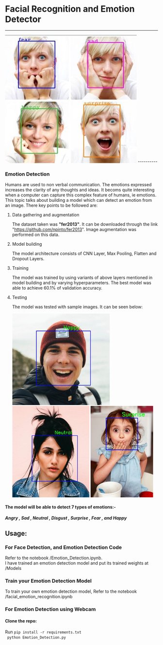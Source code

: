 
# Facial Recognition and Emotion Detector
----------
 <img src="./Test_Images/demo.jpeg" alt="index1"/>
----------

### Emotion Detection

Humans are used to non verbal communication. The emotions expressed increases the clarity of any thoughts and ideas. It becoms quite interesting when a computer can capture this complex feature of humans, ie emotions. This topic talks about building a model which can detect an emotion from an image. There key points to be followed are:

1. Data gathering and  augmentation

   The dataset taken was **"fer2013"**. It can be downloaded through the link "https://github.com/npinto/fer2013". Image augmentation was performed on this data.

2. Model building

   The model architecture consists of CNN Layer, Max Pooling, Flatten and Dropout Layers.

3. Training

   The model was trained  by  using variants of above layers mentioned in model building and by varying hyperparameters. The best model was able to achieve 60.1% of validation accuracy.

4. Testing

   The model was tested with sample images. It can be seen below:

   <img src="./Test_Images/happy.jpg" alt="index1" height="300px"/>
   <img src="./Test_Images/neutral.jpg" alt="index2" height="300px"/>
    <img src="./Test_Images/suprise.jpg" alt="index3" height="300px"/>

#### The model will be able to detect 7 types of emotions:-
 #####  Angry , Sad ,  Neutral ,  Disgust ,  Surprise ,  Fear  , and   Happy

## Usage:

### For  Face Detection, and Emotion Detection Code

Refer to the notebook /Emotion_Detection.ipynb.<br/>
I have trained an emotion detection model and put its trained weights at /Models

### Train your Emotion Detection Model
To train your own emotion detection model, Refer to the notebook /facial_emotion_recognition.ipynb

### For Emotion Detection  using Webcam 
#### Clone the repo:
Run `pip install -r requirements.txt` <br/>
` python Emotion_Detection.py`



